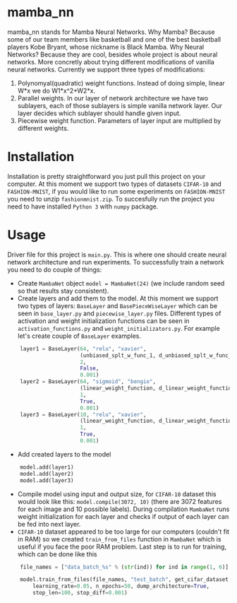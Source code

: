 # mamba_nn
mamba_nn stands for Mamba Neural Networks. Why Mamba? Because some of our team members like basketball and one of the best basketball players Kobe Bryant, whose nickname is Black Mamba. Why Neural Networks? Because they are cool, besides whole project is about neural networks. More concretly about trying different modifications of vanilla neural networks. Currently we support three types of modifications: 
1. Polynomyal(quadratic) weight functions. Instead of doing simple, linear W\*x we do W1\*x^2+W2\*x.
1. Parallel weights. In our layer of network architecture we have two sublayers, each of those sublayers is simple vanilla network layer. Our layer decides which sublayer should handle given input.
1. Piecewise weight function. Parameters of layer input are multiplied by different weights.

# Installation
Installation is pretty straightforward you just pull this project on your computer. At this moment we support two types of datasets `CIFAR-10` and `FASHION-MNIST`, if you would like to run some experiments on `FASHION-MNIST` you need to unzip `fashionmnist.zip`. To succesfully run the project you need to have installed `Python 3` with `numpy` package.

# Usage
Driver file for this project is `main.py`. This is where one should create neural network architecture and run experiments.
To successfully train a network you need to do couple of things:
* Create `MambaNet` object `model = MambaNet(24)` (we include random seed so that results stay consistent).
* Create layers and add them to the model. At this moment we support two types of layers: `BaseLayer` and `BasePieceWiseLayer` which can be seen in `base_layer.py` and `piecewise_layer.py` files. Different types of activation and weight initialization functions can be seen in `activation_functions.py` and `weight_initializators.py`. For example let's create couple of `BaseLayer` examples.
```python
    layer1 = BaseLayer(64, "relu", "xavier",
                       (unbiased_splt_w_func_1, d_unbiased_splt_w_func_1),
                       2,
                       False,
                       0.001)
    layer2 = BaseLayer(64, "sigmoid", "bengio",
                       (linear_weight_function, d_linear_weight_function),
                       1,
                       True,
                       0.001)
    layer3 = BaseLayer(10, "relu", "xavier",
                       (linear_weight_function, d_linear_weight_function),
                       1,
                       True,
                       0.001)
```
* Add created layers to the model
```python
    model.add(layer1)
    model.add(layer2)
    model.add(layer3)
```
* Compile model using input and output size, for `CIFAR-10` dataset this would look like this: `model.compile(3072, 10)` (there are 3072 features for each image and 10 possible labels). During compilation `MambaNet` runs weight initialization for each layer and checks if output of each layer can be fed into next layer.
* `CIFAR-10` dataset appeared to be too large for our computers (couldn't fit in RAM) so we created `train_from_files` function in `MambaNet` which is useful if you face the poor RAM problem. Last step is to run for training, which can be done like this
```python
    file_names = ["data_batch_%s" % (str(ind)) for ind in range(1, 6)]

    model.train_from_files(file_names, "test_batch", get_cifar_dataset, 
        learning_rate=0.05, n_epochs=50, dump_architecture=True,
        stop_len=100, stop_diff=0.001)
```
